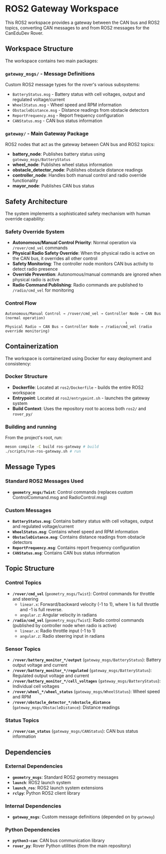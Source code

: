 # ROS2 Gateway Workspace

This ROS2 workspace provides a gateway between the CAN bus and ROS2 topics, converting CAN messages to and from ROS2 messages for the CanEduDev Rover.

## Workspace Structure

The workspace contains two main packages:

### `gateway_msgs/` - Message Definitions
Custom ROS2 message types for the rover's various subsystems:
- `BatteryStatus.msg` - Battery status with cell voltages, output and regulated voltage/current
- `WheelStatus.msg` - Wheel speed and RPM information
- `ObstacleDistance.msg` - Distance readings from obstacle detectors
- `ReportFrequency.msg` - Report frequency configuration
- `CANStatus.msg` - CAN bus status information

### `gateway/` - Main Gateway Package
ROS2 nodes that act as the gateway between CAN bus and ROS2 topics:
- **battery_node**: Publishes battery status using `gateway_msgs/BatteryStatus`
- **wheel_node**: Publishes wheel status information
- **obstacle_detector_node**: Publishes obstacle distance readings
- **controller_node**: Handles both manual control and radio override functionality
- **mayor_node**: Publishes CAN bus status

## Safety Architecture

The system implements a sophisticated safety mechanism with human override capability:

### Safety Override System
- **Autonomous/Manual Control Priority**: Normal operation via `/rover/cmd_vel` commands
- **Physical Radio Safety Override**: When the physical radio is active on the CAN bus, it overrides all other control
- **Safety Monitoring**: The controller node monitors CAN bus activity to detect radio presence
- **Override Prevention**: Autonomous/manual commands are ignored when physical radio is active
- **Radio Command Publishing**: Radio commands are published to `/radio/cmd_vel` for monitoring

### Control Flow
```
Autonomous/Manual Control → /rover/cmd_vel → Controller Node → CAN Bus (normal operation)
                                                      ↓
Physical Radio → CAN Bus → Controller Node → /radio/cmd_vel (radio override monitoring)
```

## Containerization

The workspace is containerized using Docker for easy deployment and consistency:

### Docker Structure
- **Dockerfile**: Located at `ros2/Dockerfile` - builds the entire ROS2 workspace
- **Entrypoint**: Located at `ros2/entrypoint.sh` - launches the gateway system
- **Build Context**: Uses the repository root to access both `ros2/` and `rover_py/`

### Building and running
From the project's root, run:

```bash
meson compile -C build ros-gateway # build
./scripts/run-ros-gateway.sh # run
```

## Message Types

### Standard ROS2 Messages Used
- **`geometry_msgs/Twist`**: Control commands (replaces custom ControlCommand.msg and RadioControl.msg)

### Custom Messages
- **`BatteryStatus.msg`**: Contains battery status with cell voltages, output and regulated voltage/current
- **`WheelStatus.msg`**: Contains wheel speed and RPM information
- **`ObstacleDistance.msg`**: Contains distance readings from obstacle detectors
- **`ReportFrequency.msg`**: Contains report frequency configuration
- **`CANStatus.msg`**: Contains CAN bus status information

## Topic Structure

### Control Topics
- **`/rover/cmd_vel`** (`geometry_msgs/Twist`): Control commands for throttle and steering
  - `linear.x`: Forward/backward velocity (-1 to 1), where 1 is full throttle and -1 is full reverse.
  - `angular.z`: Angular velocity in radians
- **`/radio/cmd_vel`** (`geometry_msgs/Twist`): Radio control commands (published by controller node when radio is active)
  - `linear.x`: Radio throttle input (-1 to 1)
  - `angular.z`: Radio steering input in radians

### Sensor Topics
- **`/rover/battery_monitor_*/output`** (`gateway_msgs/BatteryStatus`): Battery output voltage and current
- **`/rover/battery_monitor_*/regulated`** (`gateway_msgs/BatteryStatus`): Regulated output voltage and current
- **`/rover/battery_monitor_*/cell_voltages`** (`gateway_msgs/BatteryStatus`): Individual cell voltages
- **`/rover/wheel_*/wheel_status`** (`gateway_msgs/WheelStatus`): Wheel speed and RPM
- **`/rover/obstacle_detector_*/obstacle_distance`** (`gateway_msgs/ObstacleDistance`): Distance readings

### Status Topics
- **`/rover/can_status`** (`gateway_msgs/CANStatus`): CAN bus status information

## Dependencies

### External Dependencies
- **`geometry_msgs`**: Standard ROS2 geometry messages
- **`launch`**: ROS2 launch system
- **`launch_ros`**: ROS2 launch system extensions
- **`rclpy`**: Python ROS2 client library

### Internal Dependencies
- **`gateway_msgs`**: Custom message definitions (depended on by `gateway`)

### Python Dependencies
- **`python3-can`**: CAN bus communication library
- **`rover_py`**: Rover Python utilities (from the main repository)

